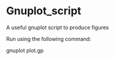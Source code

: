 # Gnuplot_script

A useful gnuplot script to produce figures

Run using the following command:

gnuplot plot.gp
